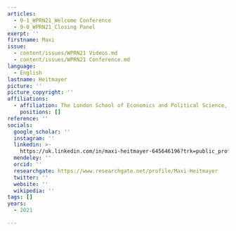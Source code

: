 ```yaml
---
articles:
  - 0-1_WPRN21_Welcome Conference
  - 9-0_WPRN21_Closing Panel
exerpt: ''
firstname: Maxi
issue:
  - content/issues/WPRN21 Videos.md
  - content/issues/WPRN21 Conference.md
language:
  - English
lastname: Heitmayer
picture: ''
picture_copyright: ''
affiliations:
  - affiliation: The London School of Economics and Political Science, United Kingdom
    positions: []
reference: ''
socials:
  google_scholar: ''
  instagram: ''
  linkedin: >-
    https://uk.linkedin.com/in/maxi-heitmayer-645646196?trk=public_profile_browsemap_profile-result-card_result-card_full-click
  mendeley: ''
  orcid: ''
  researchgate: https://www.researchgate.net/profile/Maxi-Heitmayer
  twitter: ''
  website: ''
  wikipedia: ''
tags: []
years:
  - 2021

---
```

